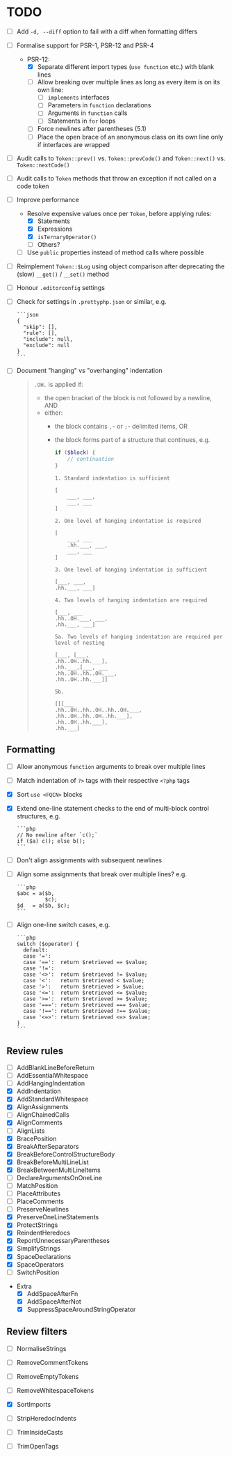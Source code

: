 # TODO

- [ ] Add `-d, --diff` option to fail with a diff when formatting differs
- [ ] Formalise support for PSR-1, PSR-12 and PSR-4
  - PSR-12:
    - [x] Separate different import types (`use function` etc.) with blank lines
    - [ ] Allow breaking over multiple lines as long as every item is on its own line:
      - [ ] `implements` interfaces
      - [ ] Parameters in `function` declarations
      - [ ] Arguments in `function` calls
      - [ ] Statements in `for` loops
    - [ ] Force newlines after parentheses (5.1)
    - [ ] Place the open brace of an anonymous class on its own line only if interfaces are wrapped
- [ ] Audit calls to `Token::prev()` vs. `Token::prevCode()` and `Token::next()` vs. `Token::nextCode()`
- [ ] Audit calls to `Token` methods that throw an exception if not called on a code token
- [ ] Improve performance
  - Resolve expensive values once per `Token`, before applying rules:
    - [x] Statements
    - [x] Expressions
    - [x] `isTernaryOperator()`
    - [ ] Others?
  - [ ] Use `public` properties instead of method calls where possible
- [ ] Reimplement `Token::$Log` using object comparison after deprecating the (slow) `__get()` / `__set()` method
- [ ] Honour `.editorconfig` settings
- [ ] Check for settings in `.prettyphp.json` or similar, e.g.

      ```json
      {
        "skip": [],
        "rule": [],
        "include": null,
        "exclude": null
      }
      ```

- [ ] Document "hanging" vs "overhanging" indentation

  > `.OH.` is applied if:
  >
  > - the open bracket of the block is not followed by a newline, AND
  > - either:
  >   - the block contains `,`- or `;`- delimited items, OR
  >   - the block forms part of a structure that continues, e.g.
  >
  >     ```php
  >     if ($block) {
  >         // continuation
  >     }
  >     ```
  >
  >     ```
  >     1. Standard indentation is sufficient
  >
  >     [
  >         ___, ___,
  >         ___, ___
  >     ]
  >
  >     2. One level of hanging indentation is required
  >
  >     [
  >         ___, ___
  >         .hh.___, ___,
  >         ___, ___
  >     ]
  >
  >     3. One level of hanging indentation is sufficient
  >
  >     [___, ___,
  >     .hh.___, ___]
  >
  >     4. Two levels of hanging indentation are required
  >
  >     [___, ___
  >     .hh..OH.___, ___,
  >     .hh.___, ___]
  >
  >     5a. Two levels of hanging indentation are required per level of nesting
  >
  >     [___, [___,
  >     .hh..OH..hh.___],
  >     .hh.___,[___, ___
  >     .hh..OH..hh..OH.___,
  >     .hh..OH..hh.___]]
  >
  >     5b.
  >
  >     [[[___
  >     .hh..OH..hh..OH..hh..OH.___,
  >     .hh..OH..hh..OH..hh.___],
  >     .hh..OH..hh.___],
  >     .hh.___]
  >     ```

## Formatting

- [ ] Allow anonymous `function` arguments to break over multiple lines
- [ ] Match indentation of `?>` tags with their respective `<?php` tags
- [x] Sort `use <FQCN>` blocks
- [x] Extend one-line statement checks to the end of multi-block control structures, e.g.

      ```php
      // No newline after `c();`
      if ($a) c(); else b();
      ```

- [ ] Don't align assignments with subsequent newlines
- [ ] Align some assignments that break over multiple lines? e.g.

      ```php
      $abc = a($b,
               $c);
      $d   = a($b, $c);
      ```

- [ ] Align one-line switch cases, e.g.

      ```php
      switch ($operator) {
        default:
        case '=':
        case '==':  return $retrieved == $value;
        case '!=':
        case '<>':  return $retrieved != $value;
        case '<':   return $retrieved < $value;
        case '>':   return $retrieved > $value;
        case '<=':  return $retrieved <= $value;
        case '>=':  return $retrieved >= $value;
        case '===': return $retrieved === $value;
        case '!==': return $retrieved !== $value;
        case '<=>': return $retrieved <=> $value;
      }
      ```

## Review rules

- [ ] AddBlankLineBeforeReturn
- [ ] AddEssentialWhitespace
- [ ] AddHangingIndentation
- [x] AddIndentation
- [x] AddStandardWhitespace
- [x] AlignAssignments
- [ ] AlignChainedCalls
- [x] AlignComments
- [ ] AlignLists
- [x] BracePosition
- [x] BreakAfterSeparators
- [x] BreakBeforeControlStructureBody
- [x] BreakBeforeMultiLineList
- [x] BreakBetweenMultiLineItems
- [ ] DeclareArgumentsOnOneLine
- [ ] MatchPosition
- [ ] PlaceAttributes
- [ ] PlaceComments
- [ ] PreserveNewlines
- [x] PreserveOneLineStatements
- [x] ProtectStrings
- [x] ReindentHeredocs
- [x] ReportUnnecessaryParentheses
- [x] SimplifyStrings
- [x] SpaceDeclarations
- [x] SpaceOperators
- [ ] SwitchPosition
- Extra
  - [x] AddSpaceAfterFn
  - [x] AddSpaceAfterNot
  - [x] SuppressSpaceAroundStringOperator

## Review filters

- [ ] NormaliseStrings
- [ ] RemoveCommentTokens
- [ ] RemoveEmptyTokens
- [ ] RemoveWhitespaceTokens
- [x] SortImports
- [ ] StripHeredocIndents
- [ ] TrimInsideCasts
- [ ] TrimOpenTags

